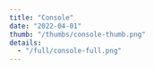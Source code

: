 ```yaml
---
title: "Console"
date: "2022-04-01"
thumb: "/thumbs/console-thumb.png"
details:
  - "/full/console-full.png"
---
```

